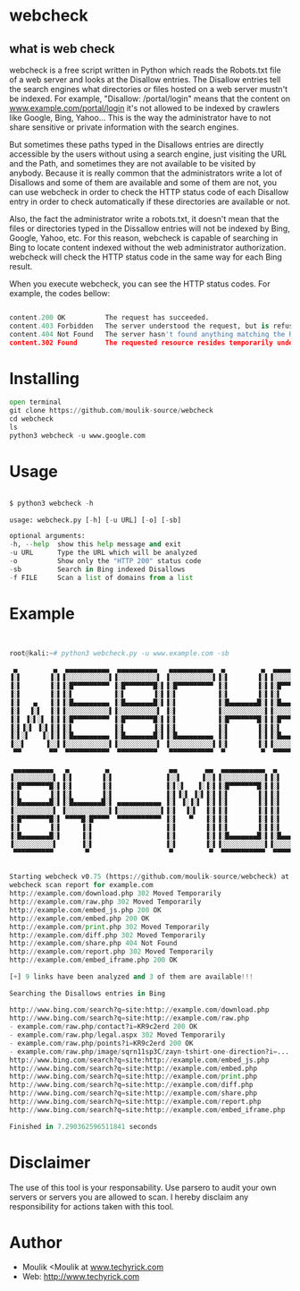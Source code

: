 # webcheck
## what is web check

webcheck is a free script written in Python which reads the Robots.txt file of a web server and looks at the Disallow entries. The Disallow entries tell the search engines what directories or files hosted on a web server mustn't be indexed. For example, "Disallow: /portal/login" means that the content on www.example.com/portal/login it's not allowed to be indexed by crawlers like Google, Bing, Yahoo... This is the way the administrator have to not share sensitive or private information with the search engines.

But sometimes these paths typed in the Disallows entries are directly accessible by the users without using a search engine, just visiting the URL and the Path, and sometimes they are not available to be visited by anybody. Because it is really common that the administrators write a lot of Disallows and some of them are available and some of them are not, you can use webcheck in order to check the HTTP status code of each Disallow entry in order to check automatically if these directories are available or not.

Also, the fact the administrator write a robots.txt, it doesn't mean that the files or directories typed in the Dissallow entries will not be indexed by Bing, Google, Yahoo, etc. For this reason, webcheck is capable of searching in Bing to locate content indexed without the web administrator authorization. webcheck will check the HTTP status code in the same way for each Bing result.

When you execute webcheck, you can see the HTTP status codes. For example, the codes bellow:

```python

content.200 OK          The request has succeeded.
content.403 Forbidden   The server understood the request, but is refusing to fulfill it.
content.404 Not Found   The server hasn't found anything matching the Request-URI.
content.302 Found       The requested resource resides temporarily under a different URI.

```

# Installing 

```python
open terminal
git clone https://github.com/moulik-source/webcheck
cd webcheck
ls
python3 webcheck -u www.google.com
```

# Usage

```python

$ python3 webcheck -h
    
usage: webcheck.py [-h] [-u URL] [-o] [-sb]

optional arguments:
-h, --help  show this help message and exit
-u URL      Type the URL which will be analyzed
-o          Show only the "HTTP 200" status code
-sb         Search in Bing indexed Disallows
-f FILE     Scan a list of domains from a list

```

# Example

```python


root@kali:~# python3 webcheck.py -u www.example.com -sb

 ▄         ▄  ▄▄▄▄▄▄▄▄▄▄▄  ▄▄▄▄▄▄▄▄▄▄   ▄▄▄▄▄▄▄▄▄▄▄  ▄         ▄  ▄▄▄▄▄▄▄▄▄▄▄  ▄▄▄▄▄▄▄▄▄▄▄  ▄    ▄              
▐░▌       ▐░▌▐░░░░░░░░░░░▌▐░░░░░░░░░░▌ ▐░░░░░░░░░░░▌▐░▌       ▐░▌▐░░░░░░░░░░░▌▐░░░░░░░░░░░▌▐░▌  ▐░▌             
▐░▌       ▐░▌▐░█▀▀▀▀▀▀▀▀▀ ▐░█▀▀▀▀▀▀▀█░▌▐░█▀▀▀▀▀▀▀▀▀ ▐░▌       ▐░▌▐░█▀▀▀▀▀▀▀▀▀ ▐░█▀▀▀▀▀▀▀▀▀ ▐░▌ ▐░▌              
▐░▌       ▐░▌▐░▌          ▐░▌       ▐░▌▐░▌          ▐░▌       ▐░▌▐░▌          ▐░▌          ▐░▌▐░▌               
▐░▌   ▄   ▐░▌▐░█▄▄▄▄▄▄▄▄▄ ▐░█▄▄▄▄▄▄▄█░▌▐░▌          ▐░█▄▄▄▄▄▄▄█░▌▐░█▄▄▄▄▄▄▄▄▄ ▐░▌          ▐░▌░▌                
▐░▌  ▐░▌  ▐░▌▐░░░░░░░░░░░▌▐░░░░░░░░░░▌ ▐░▌          ▐░░░░░░░░░░░▌▐░░░░░░░░░░░▌▐░▌          ▐░░▌                 
▐░▌ ▐░▌░▌ ▐░▌▐░█▀▀▀▀▀▀▀▀▀ ▐░█▀▀▀▀▀▀▀█░▌▐░▌          ▐░█▀▀▀▀▀▀▀█░▌▐░█▀▀▀▀▀▀▀▀▀ ▐░▌          ▐░▌░▌                
▐░▌▐░▌ ▐░▌▐░▌▐░▌          ▐░▌       ▐░▌▐░▌          ▐░▌       ▐░▌▐░▌          ▐░▌          ▐░▌▐░▌               
▐░▌░▌   ▐░▐░▌▐░█▄▄▄▄▄▄▄▄▄ ▐░█▄▄▄▄▄▄▄█░▌▐░█▄▄▄▄▄▄▄▄▄ ▐░▌       ▐░▌▐░█▄▄▄▄▄▄▄▄▄ ▐░█▄▄▄▄▄▄▄▄▄ ▐░▌ ▐░▌              
▐░░▌     ▐░░▌▐░░░░░░░░░░░▌▐░░░░░░░░░░▌ ▐░░░░░░░░░░░▌▐░▌       ▐░▌▐░░░░░░░░░░░▌▐░░░░░░░░░░░▌▐░▌  ▐░▌             
 ▀▀       ▀▀  ▀▀▀▀▀▀▀▀▀▀▀  ▀▀▀▀▀▀▀▀▀▀   ▀▀▀▀▀▀▀▀▀▀▀  ▀         ▀  ▀▀▀▀▀▀▀▀▀▀▀  ▀▀▀▀▀▀▀▀▀▀▀  ▀    ▀              
                                                                                                                
 ▄▄▄▄▄▄▄▄▄▄   ▄         ▄               ▄▄       ▄▄  ▄▄▄▄▄▄▄▄▄▄▄  ▄         ▄  ▄            ▄▄▄▄▄▄▄▄▄▄▄  ▄    ▄ 
▐░░░░░░░░░░▌ ▐░▌       ▐░▌             ▐░░▌     ▐░░▌▐░░░░░░░░░░░▌▐░▌       ▐░▌▐░▌          ▐░░░░░░░░░░░▌▐░▌  ▐░▌
▐░█▀▀▀▀▀▀▀█░▌▐░▌       ▐░▌             ▐░▌░▌   ▐░▐░▌▐░█▀▀▀▀▀▀▀█░▌▐░▌       ▐░▌▐░▌           ▀▀▀▀█░█▀▀▀▀ ▐░▌ ▐░▌ 
▐░▌       ▐░▌▐░▌       ▐░▌             ▐░▌▐░▌ ▐░▌▐░▌▐░▌       ▐░▌▐░▌       ▐░▌▐░▌               ▐░▌     ▐░▌▐░▌  
▐░█▄▄▄▄▄▄▄█░▌▐░█▄▄▄▄▄▄▄█░▌ ▄▄▄▄▄▄▄▄▄▄▄ ▐░▌ ▐░▐░▌ ▐░▌▐░▌       ▐░▌▐░▌       ▐░▌▐░▌               ▐░▌     ▐░▌░▌   
▐░░░░░░░░░░▌ ▐░░░░░░░░░░░▌▐░░░░░░░░░░░▌▐░▌  ▐░▌  ▐░▌▐░▌       ▐░▌▐░▌       ▐░▌▐░▌               ▐░▌     ▐░░▌    
▐░█▀▀▀▀▀▀▀█░▌ ▀▀▀▀█░█▀▀▀▀  ▀▀▀▀▀▀▀▀▀▀▀ ▐░▌   ▀   ▐░▌▐░▌       ▐░▌▐░▌       ▐░▌▐░▌               ▐░▌     ▐░▌░▌   
▐░▌       ▐░▌     ▐░▌                  ▐░▌       ▐░▌▐░▌       ▐░▌▐░▌       ▐░▌▐░▌               ▐░▌     ▐░▌▐░▌  
▐░█▄▄▄▄▄▄▄█░▌     ▐░▌                  ▐░▌       ▐░▌▐░█▄▄▄▄▄▄▄█░▌▐░█▄▄▄▄▄▄▄█░▌▐░█▄▄▄▄▄▄▄▄▄  ▄▄▄▄█░█▄▄▄▄ ▐░▌ ▐░▌ 
▐░░░░░░░░░░▌      ▐░▌                  ▐░▌       ▐░▌▐░░░░░░░░░░░▌▐░░░░░░░░░░░▌▐░░░░░░░░░░░▌▐░░░░░░░░░░░▌▐░▌  ▐░▌
 ▀▀▀▀▀▀▀▀▀▀        ▀                    ▀         ▀  ▀▀▀▀▀▀▀▀▀▀▀  ▀▀▀▀▀▀▀▀▀▀▀  ▀▀▀▀▀▀▀▀▀▀▀  ▀▀▀▀▀▀▀▀▀▀▀  ▀    ▀ 
                                                                                                                

Starting webcheck v0.75 (https://github.com/moulik-source/webcheck) at 05/22/14 11:12:55
webcheck scan report for example.com
http://example.com/download.php 302 Moved Temporarily
http://example.com/raw.php 302 Moved Temporarily
http://example.com/embed_js.php 200 OK
http://example.com/embed.php 200 OK
http://example.com/print.php 302 Moved Temporarily
http://example.com/diff.php 302 Moved Temporarily
http://example.com/share.php 404 Not Found
http://example.com/report.php 302 Moved Temporarily
http://example.com/embed_iframe.php 200 OK
                                         
[+] 9 links have been analyzed and 3 of them are available!!!
                                         
Searching the Disallows entries in Bing
                                         
http://www.bing.com/search?q=site:http://example.com/download.php
http://www.bing.com/search?q=site:http://example.com/raw.php
- example.com/raw.php/contact?i=KR9c2erd 200 OK
- example.com/raw.php/legal.aspx 302 Moved Temporarily
- example.com/raw.php/points?i=KR9c2erd 200 OK
- example.com/raw.php/image/sqrn11sp3C/zayn-tshirt-one-direction?i=... 302 Moved Temporarily
http://www.bing.com/search?q=site:http://example.com/embed_js.php
http://www.bing.com/search?q=site:http://example.com/embed.php
http://www.bing.com/search?q=site:http://example.com/print.php
http://www.bing.com/search?q=site:http://example.com/diff.php
http://www.bing.com/search?q=site:http://example.com/share.php
http://www.bing.com/search?q=site:http://example.com/report.php
http://www.bing.com/search?q=site:http://example.com/embed_iframe.php
                                         
Finished in 7.290362596511841 seconds 

```

# Disclaimer

The use of this tool is your responsability. Use parsero to audit your own servers or servers you are allowed to scan. I hereby disclaim any responsibility for actions taken with this tool.

# Author

- Moulik <Moulik at www.techyrick.com
- Web: http://www.techyrick.com
                
                
